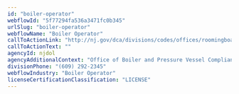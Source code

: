 ```yaml
---
id: "boiler-operator"
webflowId: "5f77294fa536a3471fc0b345"
urlSlug: "boiler-operator"
webflowName: "Boiler Operator"
callToActionLink: "http://nj.gov/dca/divisions/codes/offices/roomingboarding.html"
callToActionText: ""
agencyId: njdol
agencyAdditionalContext: "Office of Boiler and Pressure Vessel Compliance"
divisionPhone: "(609) 292-2345"
webflowIndustry: "Boiler Operator"
licenseCertificationClassification: "LICENSE"
---
```

